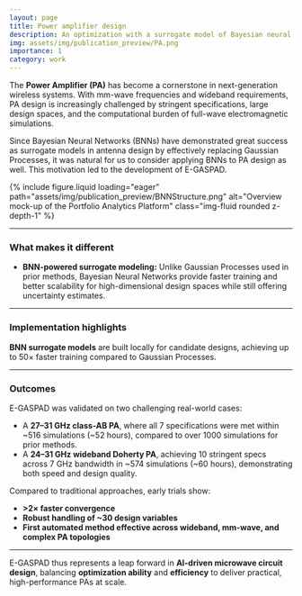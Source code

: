 ```yaml
---
layout: page
title: Power amplifier design
description: An optimization with a surrogate model of Bayesian neural network
img: assets/img/publication_preview/PA.png
importance: 1
category: work
---
```


The **Power Amplifier (PA)** has become a cornerstone in next-generation wireless systems. With mm-wave frequencies and wideband requirements, PA design is increasingly challenged by stringent specifications, large design spaces, and the computational burden of full-wave electromagnetic simulations.  

Since Bayesian Neural Networks (BNNs) have demonstrated great success as surrogate models in antenna design by effectively replacing Gaussian Processes, it was natural for us to consider applying BNNs to PA design as well. This motivation led to the development of E-GASPAD.

{% include figure.liquid loading="eager" path="assets/img/publication_preview/BNNStructure.png" alt="Overview mock-up of the Portfolio Analytics Platform" class="img-fluid rounded z-depth-1" %}

---

### What makes it different

* **BNN-powered surrogate modeling:** Unlike Gaussian Processes used in prior methods, Bayesian Neural Networks provide faster training and better scalability for high-dimensional design spaces while still offering uncertainty estimates.  

---

### Implementation highlights

**BNN surrogate models** are built locally for candidate designs, achieving up to 50× faster training compared to Gaussian Processes.  

---

### Outcomes

E-GASPAD was validated on two challenging real-world cases:  

- A **27–31 GHz class-AB PA**, where all 7 specifications were met within ~516 simulations (~52 hours), compared to over 1000 simulations for prior methods.  
- A **24–31 GHz wideband Doherty PA**, achieving 10 stringent specs across 7 GHz bandwidth in ~574 simulations (~60 hours), demonstrating both speed and design quality.  

Compared to traditional approaches, early trials show:  
* **>2× faster convergence**  
* **Robust handling of ~30 design variables**  
* **First automated method effective across wideband, mm-wave, and complex PA topologies**  

---

E-GASPAD thus represents a leap forward in **AI-driven microwave circuit design**, balancing **optimization ability** and **efficiency** to deliver practical, high-performance PAs at scale.  
